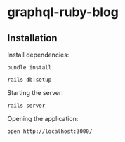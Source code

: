 
# graphql-ruby-blog

## Installation

Install dependencies:

```
bundle install

rails db:setup
```

Starting the server:

```
rails server
```

Opening the application:

```
open http://localhost:3000/
```


